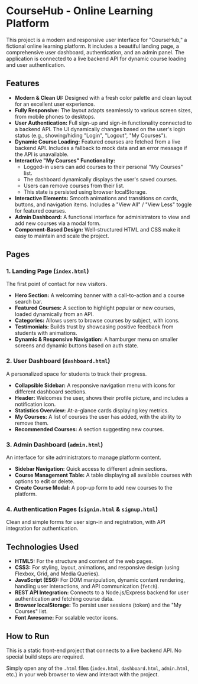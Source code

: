 # CourseHub - Online Learning Platform

This project is a modern and responsive user interface for "CourseHub," a fictional online learning platform. It includes a beautiful landing page, a comprehensive user dashboard, authentication, and an admin panel. The application is connected to a live backend API for dynamic course loading and user authentication.

## Features

- **Modern & Clean UI:** Designed with a fresh color palette and clean layout for an excellent user experience.
- **Fully Responsive:** The layout adapts seamlessly to various screen sizes, from mobile phones to desktops.
- **User Authentication:** Full sign-up and sign-in functionality connected to a backend API. The UI dynamically changes based on the user's login status (e.g., showing/hiding "Login", "Logout", "My Courses").
- **Dynamic Course Loading:** Featured courses are fetched from a live backend API. Includes a fallback to mock data and an error message if the API is unavailable.
- **Interactive "My Courses" Functionality:**
    - Logged-in users can add courses to their personal "My Courses" list.
    - The dashboard dynamically displays the user's saved courses.
    - Users can remove courses from their list.
    - This state is persisted using browser localStorage.
- **Interactive Elements:** Smooth animations and transitions on cards, buttons, and navigation items. Includes a "View All" / "View Less" toggle for featured courses.
- **Admin Dashboard:** A functional interface for administrators to view and add new courses via a modal form.
- **Component-Based Design:** Well-structured HTML and CSS make it easy to maintain and scale the project.

## Pages

### 1. Landing Page (`index.html`)

The first point of contact for new visitors.
- **Hero Section:** A welcoming banner with a call-to-action and a course search bar.
- **Featured Courses:** A section to highlight popular or new courses, loaded dynamically from an API.
- **Categories:** Allows users to browse courses by subject, with icons.
- **Testimonials:** Builds trust by showcasing positive feedback from students with animations.
- **Dynamic & Responsive Navigation:** A hamburger menu on smaller screens and dynamic buttons based on auth state.

### 2. User Dashboard (`dashboard.html`)

A personalized space for students to track their progress.
- **Collapsible Sidebar:** A responsive navigation menu with icons for different dashboard sections.
- **Header:** Welcomes the user, shows their profile picture, and includes a notification icon.
- **Statistics Overview:** At-a-glance cards displaying key metrics.
- **My Courses:** A list of courses the user has added, with the ability to remove them.
- **Recommended Courses:** A section suggesting new courses.

### 3. Admin Dashboard (`admin.html`)

An interface for site administrators to manage platform content.
- **Sidebar Navigation:** Quick access to different admin sections.
- **Course Management Table:** A table displaying all available courses with options to edit or delete.
- **Create Course Modal:** A pop-up form to add new courses to the platform.

### 4. Authentication Pages (`signin.html` & `signup.html`)

Clean and simple forms for user sign-in and registration, with API integration for authentication.

## Technologies Used

- **HTML5:** For the structure and content of the web pages.
- **CSS3:** For styling, layout, animations, and responsive design (using Flexbox, Grid, and Media Queries).
- **JavaScript (ES6):** For DOM manipulation, dynamic content rendering, handling user interactions, and API communication (`fetch`).
- **REST API Integration:** Connects to a Node.js/Express backend for user authentication and fetching course data.
- **Browser localStorage:** To persist user sessions (token) and the "My Courses" list.
- **Font Awesome:** For scalable vector icons.

## How to Run

This is a static front-end project that connects to a live backend API. No special build steps are required.

Simply open any of the `.html` files (`index.html`, `dashboard.html`, `admin.html`, etc.) in your web browser to view and interact with the project.